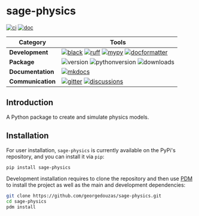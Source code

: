 [black badge]: <https://img.shields.io/badge/%20style-black-000000.svg>
[black]: <https://github.com/psf/black>
[docformatter badge]: <https://img.shields.io/badge/%20formatter-docformatter-fedcba.svg>
[docformatter]: <https://github.com/PyCQA/docformatter>
[ruff badge]: <https://img.shields.io/endpoint?url=https://raw.githubusercontent.com/charliermarsh/ruff/main/assets/badge/v1.json>
[ruff]: <https://github.com/charliermarsh/ruff>
[mypy badge]: <http://www.mypy-lang.org/static/mypy_badge.svg>
[mypy]: <http://mypy-lang.org>
[mkdocs badge]: <https://img.shields.io/badge/docs-mkdocs%20material-blue.svg?style=flat>
[mkdocs]: <https://squidfunk.github.io/mkdocs-material>
[version badge]: <https://img.shields.io/pypi/v/sage-physics.svg>
[pythonversion badge]: <https://img.shields.io/pypi/pyversions/sage-physics.svg>
[downloads badge]: <https://img.shields.io/pypi/dd/sage-physics>
[gitter]: <https://gitter.im/sage-physics/community>
[gitter badge]: <https://badges.gitter.im/join%20chat.svg>
[discussions]: <https://github.com/georgedouzas/sage-physics/discussions>
[discussions badge]: <https://img.shields.io/github/discussions/georgedouzas/sage-physics>
[ci]: <https://github.com/georgedouzas/sage-physics/actions?query=workflow>
[ci badge]: <https://github.com/georgedouzas/sage-physics/actions/workflows/ci.yml/badge.svg?branch=main>
[doc]: <https://github.com/georgedouzas/sage-physics/actions?query=workflow>
[doc badge]: <https://github.com/georgedouzas/sage-physics/actions/workflows/doc.yml/badge.svg?branch=main>

# sage-physics

[![ci][ci badge]][ci] [![doc][doc badge]][doc]

| Category          | Tools    |
| ------------------| -------- |
| **Development**   | [![black][black badge]][black] [![ruff][ruff badge]][ruff] [![mypy][mypy badge]][mypy] [![docformatter][docformatter badge]][docformatter] |
| **Package**       | ![version][version badge] ![pythonversion][pythonversion badge] ![downloads][downloads badge] |
| **Documentation** | [![mkdocs][mkdocs badge]][mkdocs]|
| **Communication** | [![gitter][gitter badge]][gitter] [![discussions][discussions badge]][discussions] |

## Introduction

A Python package to create and simulate physics models.

## Installation

For user installation, `sage-physics` is currently available on the PyPi's repository, and you can
install it via `pip`:

```bash
pip install sage-physics
```

Development installation requires to clone the repository and then use [PDM](https://github.com/pdm-project/pdm) to install the
project as well as the main and development dependencies:

```bash
git clone https://github.com/georgedouzas/sage-physics.git
cd sage-physics
pdm install
```
